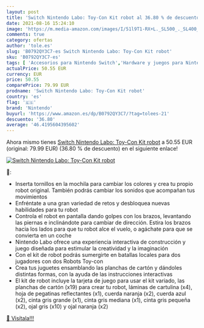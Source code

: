 ```yaml
---
layout: post
title: 'Switch Nintendo Labo: Toy-Con Kit robot al 36.80 % de descuento'
date: 2021-08-16 15:24:10
image: 'https://m.media-amazon.com/images/I/51l9T1-RX+L._SL500_._SL400_.jpg'
comments: true
category: ofertas
author: 'tole.es'
slug: 'B0792QY3C7-es Switch Nintendo Labo: Toy-Con Kit robot'
sku: 'B0792QY3C7-es'
tags: [ 'Accesorios para Nintendo Switch','Hardware y juegos para Nintendo Switch','Kits de accesorios para Nintendo Switch','Videojuegos','nintendo', ]
actualPrice: 50.55 EUR
currency: EUR
price: 50.55
comparePrice: 79.99 EUR
prodname: 'Switch Nintendo Labo: Toy-Con Kit robot'
country: 'es'
flag: '🇪🇸'
brand: 'Nintendo'
buyurl: 'https://www.amazon.es/dp/B0792QY3C7/?tag=tolees-21'
descuento: '36.80'
average: '46.4195604395602'
---
```


Ahora mismo tienes [Switch Nintendo Labo: Toy-Con Kit robot](https://www.amazon.es/dp/B0792QY3C7/?tag=tolees-21) a 50.55 EUR (original: 79.99 EUR) (36.80 %  de descuento) en el siguiente enlace!

[![Switch Nintendo Labo: Toy-Con Kit robot](https://m.media-amazon.com/images/I/51l9T1-RX+L._SL500_._SL400_.jpg)](https://www.amazon.es/dp/B0792QY3C7/?tag=tolees-21)

🔎:

- Inserta tornillos en la mochila para cambiar los colores y crea tu propio robot original. También podrás cambiar los sonidos que acompañan tus movimientos
- Enfréntate a una gran variedad de retos y desbloquea nuevas habilidades para tu robot
- Controla el robot en pantalla dando golpes con los brazos, levantando las piernas e inclinándote para cambiar de dirección. Estira los brazos hacia los lados para que tu robot alce el vuelo, o agáchate para que se convierta en un coche
- Nintendo Labo ofrece una experiencia interactiva de construcción y juego diseñada para estimular la creatividad y la imaginación
- Con el kit de robot podrás sumergirte en batallas locales para dos jugadores con dos Robots Toy-con
- Crea tus juguetes ensamblando las planchas de cartón y dándoles distintas formas, con la ayuda de las instrucciones interactivas
- El kit de robot incluye la tarjeta de juego para usar el kit variado, las planchas de cartón (x19) para crear tu robot, láminas de cartulina (x4), hoja de pegatinas reflectantes (x1), cuerda naranja (x2), cuerda azul (x2), cinta gris grande (x1), cinta gris mediana (x1), cinta gris pequeña (x2), ojal gris (x10) y ojal naranja (x2)

[🛒 Visítala!!!](https://www.amazon.es/dp/B0792QY3C7/?tag=tolees-21)
